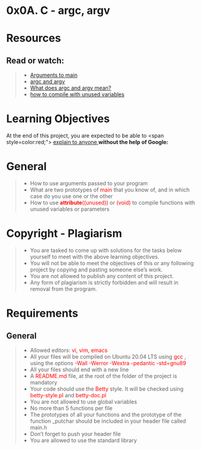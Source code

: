 # **0x0A. C - argc, argv**

# **Resources**

## **Read or watch:**

> 
> - <span style="color:red;"> [Arguments to main](https://publications.gbdirect.co.uk//c_book/chapter10/arguments_to_main.html)</span>
> - <span style="color:red;"> [argc and argv](http://crasseux.com/books/ctutorial/argc-and-argv.html)</span>
> - <span style="color:red;"> [What does argc and argv mean?](https://www.youtube.com/watch?v=aP1ijjeZc24)</span>
> - <span style="color:red;">[how to compile with unused variables](https://www.google.com/webhp?q=unused+variable+C)</span>

# **Learning Objectives**

At the end of this project, you are expected to be able to <span style=color:red;"> [explain to anyone](https://fs.blog/feynman-learning-technique/)</span>,**without the help of Google:**

# **General**

>
> - How to use arguments passed to your program
> - What are two prototypes of<span style="color:red;"> main</span> that you know of, and in which case do you use one or the other
> - How to use <span style="color:red;">__attribute__((unused))</span> or <span style="color:red;"> (void)</span> to compile functions with unused variables or parameters

# **Copyright - Plagiarism**

>
> - You are tasked to come up with solutions for the tasks below yourself to meet with the above learning objectives.
> - You will not be able to meet the objectives of this or any following project by copying and pasting someone else’s work.
> - You are not allowed to publish any content of this project.
> - Any form of plagiarism is strictly forbidden and will result in removal from the program.

# **Requirements**

## **General**

>
> - Allowed editors: <span style="color:red;">vi, vim, emacs</span>
> - All your files will be compiled on Ubuntu 20.04 LTS using <span style="color:red;"> gcc </span>, using the options <span style="color:red;"> -Wall -Werror -Wextra -pedantic -std=gnu89</span>
> - All your files should end with a new line
> - A <span style="color:red;">README.md</span> file, at the root of the folder of the project is mandatory
> - Your code should use the<span style="color:red;"> Betty</span> style. It will be checked using<span style="color:red;"> betty-style.pl</span> and<span style="color:red;"> betty-doc.pl</span>
> - You are not allowed to use global variables
> - No more than 5 functions per file
> - The prototypes of all your functions and the prototype of the function _putchar should be included in your header file called  main.h
> - Don’t forget to push your header file
> - You are allowed to use the standard library

